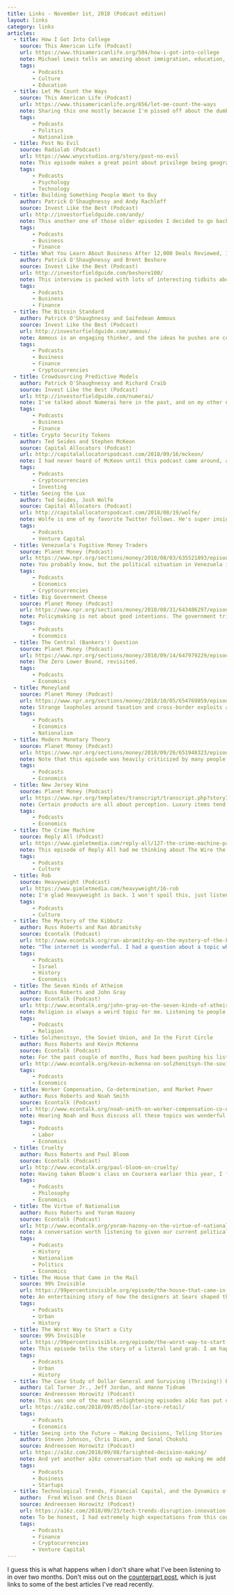 ```yaml
---
title: Links - November 1st, 2018 (Podcast edition)
layout: links
category: links
articles:
  - title: How I Got Into College
    source: This American Life (Podcast)
    url: https://www.thisamericanlife.org/504/how-i-got-into-college
    note: Michael Lewis tells an amazing about immigration, education, the stories we tell ourselves about ourselves, and how they shape who we are in very unexpected ways. Just listen.
    tags:
        - Podcasts
        - Culture
        - Education
  - title: Let Me Count the Ways
    source: This American Life (Podcast)
    url: https://www.thisamericanlife.org/656/let-me-count-the-ways
    note: Sharing this one mostly because I'm pissed off about the dumb position that the US is taking on immigration, and the small but effective ways in which the government is curtailing immigration accross the board through its bureaucracy. These changes to the rules are affecting good people, like those who try to follow the rules to enter the US legally, many of whom I know personally, and depending on the luck of the draw might also include me in a few months. 🎉
    tags:
        - Podcasts
        - Politics
        - Nationalism
  - title: Post No Evil
    source: Radiolab (Podcast)
    url: https://www.wnycstudios.org/story/post-no-evil
    note: This episode makes a great point about privilege being geographically bound, which is a recurring topic for me. We can't agree on values globally, as we don't all have the same preferences/views. We can't expect FB (or other companies!) to police that. We can't make FB, Twitter, or any other company the arbiters of morality globally with a single set of rules. A company can pick what to censor according to one set of beliefs, to be applied equally, or it can respect local belief systems. Since that's a choice, A company can't be neutral.
    tags:
        - Podcasts
        - Psychology
        - Technology
  - title: Building Something People Want to Buy
    author: Patrick O'Shaughnessy and Andy Rachleff
    source: Invest Like the Best (Podcast)
    url: http://investorfieldguide.com/andy/
    note: This another one of those older episodes I decided to go back and revisit. The stories of Benchmark and Wealthfront are interesting on their own, but Rachleff's experiences running both are also full of great advice for entrepreneurs.
    tags:
        - Podcasts
        - Business
        - Finance
  - title: What You Learn About Business After 12,000 Deals Reviewed, 1,500 Deep Dives, 125 Site Visits, and 7 Portfolio Companies
    author: Patrick O'Shaughnessy and Brent Beshore
    source: Invest Like the Best (Podcast)
    url: http://investorfieldguide.com/beshore100/
    note: This interview is packed with lots of interesting tidbits about businesses that I am not exposed to, from property management to pet crematoria (yup you read that right). The strategies behind these companies are interesting in and of themselves, but thinking about them in aggregate as part of a fund and ensuring, for example, that there are enough cyclical and counter cyclical businesses in the mix made the conversation for me.
    tags:
        - Podcasts
        - Business
        - Finance
  - title: The Bitcoin Standard
    author: Patrick O'Shaughnessy and Saifedean Ammous
    source: Invest Like the Best (Podcast)
    url: http://investorfieldguide.com/ammous/
    note: Ammous is an engaging thinker, and the ideas he pushes are compelling. Hearing economists discuss bitcoin and cryptocurrency from a historical perspective is always more interesting to me than the usual _everything is awesome_ techno-utopic stories pushed by engineers and entrepreneurs. Thinking of crypto from the point of view of monetary policy throughout history is way more interesting than thinking about what role blockchains play _right now_.
    tags:
        - Podcasts
        - Business
        - Finance
        - Cryptocurrencies
  - title: Crowdsourcing Predictive Models
    author: Patrick O'Shaughnessy and Richard Craib
    source: Invest Like the Best (Podcast)
    url: http://investorfieldguide.com/numerai/
    note: I've talked about Numerai here in the past, and on my other non-podcast post this week I shared their most recent product. Craib is on to something, and this conversation with Patrick is a great showcase of why what they're trying to build makes sense in the long run.
    tags:
        - Podcasts
        - Business
        - Finance
  - title: Crypto Security Tokens
    author: Ted Seides and Stephen McKeon
    source: Capital Allocators (Podcast)
    url: http://capitalallocatorspodcast.com/2018/09/16/mckeon/
    note: I had never heard of McKeon until this podcast came around, and honestly crypto is only a small part of why this episode is worth listening to. His background in the wine industry gives him a unique perspective about business in general, and his time working on the heavily regulated space of drone startups makes for interesting parallels with the inevitably upcoming round of regulation about to hit the cryptocurrency world. I especially enjoyed his analogies, which make concepts such as thin vs. thick markets especially accessible.
    tags:
        - Podcasts
        - Cryptocurrencies
        - Investing
  - title: Seeing the Lux
    author: Ted Seides, Josh Wolfe
    source: Capital Allocators (Podcast)
    url: http://capitalallocatorspodcast.com/2018/08/19/wolfe/
    note: Wolfe is one of my favorite Twitter follows. He's super insightful - seeing the world through the lens of complex sytems can help us understand the networked relationships between people and companies, and this conversation is full of such examples.
    tags:
        - Podcasts
        - Venture Capital
  - title: Venezuela's Fugitive Money Traders
    source: Planet Money (Podcast)
    url: https://www.npr.org/sections/money/2018/08/03/635521893/episode-858-venezuelas-fugitive-money-traders
    note: You probably know, but the political situation in Venezuela is a disaster, and its hyperinflated financial system is an important part of it.
    tags:
        - Podcasts
        - Economics
        - Cryptocurrencies
  - title: Big Government Cheese
    source: Planet Money (Podcast)
    url: https://www.npr.org/sections/money/2018/08/31/643486297/episode-862-big-government-cheese
    note: Policymaking is not about good intentions. The government tried to help dairy farmers, and in the process not only did it distort the dairy products market for years, but it also sunk a ton of cash into non-fungible assets - cheese!
    tags:
        - Podcasts
        - Economics
  - title: The Central (Bankers') Question
    source: Planet Money (Podcast)
    url: https://www.npr.org/sections/money/2018/09/14/647979229/episode-864-the-central-bankers-question
    note: The Zero Lower Bound, revisited.
    tags:
        - Podcasts
        - Economics
  - title: Moneyland
    source: Planet Money (Podcast)
    url: https://www.npr.org/sections/money/2018/10/05/654769859/episode-868-moneyland
    note: Strange loopholes around taxation and cross-border exploits are getting more and more common. This is not just the case for huge corporations. Rich people are well incentivized hide vast wealth in assets around the world, but setting up shell companies like matryoshka dolls to hide cash is no longer necessary. Buying real estate in top markets, or [leaving valuable art in tax-free ports](https://www.npr.org/sections/money/2018/02/09/584555705/episode-823-planet-monet) works just as well. This problem is only going to get worse and worse over time, as access to these tax havens becomes more available.
    tags:
        - Podcasts
        - Economics
        - Nationalism
  - title: Modern Monetary Theory
    source: Planet Money (Podcast)
    url: https://www.npr.org/sections/money/2018/09/26/651948323/episode-866-modern-monetary-theory
    note: Note that this episode was heavily criticized by many people online for its simplified economic explanations, but as an introduction to MMT, it's probably a good one. In essence, the MMT crowd reminds us that money is just numbers on a spreadsheet, and makes the leap to saying that the government could just spend money by changing its balance sheet - no need to tax to bring in money first. I don't understand this well enough, so if you have pointers, I'd very much appreciate them.
    tags:
        - Podcasts
        - Economics
  - title: New Jersey Wine
    source: Planet Money (Podcast)
    url: https://www.npr.org/templates/transcript/transcript.php?storyId=641042956
    note: Certain products are all about perception. Luxury items tend to fall in that category, and good wine is right up there, too. The fact that I was half way through watching The Sopranos when I listened to this didn't help.
    tags:
        - Podcasts
        - Economics
  - title: The Crime Machine
    source: Reply All (Podcast)
    url: https://www.gimletmedia.com/reply-all/127-the-crime-machine-part-i
    note: This episode of Reply All had me thinking about The Wire the whole time. This is a story about policing, urban development, history, and organizational behavior. How do we incentivize the police to do what it is meant to do (keep us safe!) without also pushing for racist and corrupt behavior? That's the question that this conversation tries to answer. Don't miss [Part II](https://www.gimletmedia.com/reply-all/128-the-crime-machine-part-ii).
    tags:
        - Podcasts
        - Culture
  - title: Rob
    source: Heavyweight (Podcast)
    url: https://www.gimletmedia.com/heavyweight/16-rob
    note: I'm glad Heavyweight is back. I won't spoil this, just listen.
    tags:
        - Podcasts
        - Culture
  - title: The Mystery of the Kibbutz
    author: Russ Roberts and Ran Abramitsky
    source: Econtalk (Podcast)
    url: http://www.econtalk.org/ran-abramitzky-on-the-mystery-of-the-kibbutz/
    note: "The internet is wonderful. I had a question about a topic which I knew about, but mostly anecdotally: the kibbutz. I wanted depth, and asked Russ if he could supply it. He asked me to suggest an expert worth interviewing. I researched a bit and found Abramitsky. Weeks later, my questions were answered, even if there wasn’t much in the episode that I didn’t already know. The success of the kibbutz was related to being small homogeneous units of very motivated people, and its eventual fall came with time, as the motivated people were gone, and other opportunities appeared for their kids and grandkids. The discussion on how the Israeli kibbutz was voluntary (exit was an option!) and comparing it to the coercive Russian kolkhoz was what made this episode most valuable. That’s where my questions had initially come up, and what I learned most about. I had my gap year in Israel when kibbutzim were no longer central, so I didn’t get the kibbutz experience. By now, I don’t think young people can have that experience, but there’s a lot to learn from the experiment. This episode makes the kibbutz ideas accessible to everyone. Thank you for that Ran and Russ!"
    tags:
        - Podcasts
        - Israel
        - History
        - Economics
  - title: The Seven Kinds of Atheism
    author: Russ Roberts and John Gray
    source: Econtalk (Podcast)
    url: http://www.econtalk.org/john-gray-on-the-seven-kinds-of-atheism/
    note: Religion is always a weird topic for me. Listening to people who have thought about it much more than me is always interesting.
    tags:
        - Podcasts
        - Religion
  - title: Solzhenitsyn, the Soviet Union, and In the First Circle
    author: Russ Roberts and Kevin McKenna
    source: Econtalk (Podcast)
    note: For the past couple of months, Russ had been pushing his listeners to read Solzhenitsyn's In the First Circle, and offered to host a book club through his podcast. This is the first of a few episodes on the book, discussing the historical context of the novel. These other two older episodes, one [on Bukharin](http://www.econtalk.org/gregory-on-politics-murder-and-love-in-stalins-kremlin/) and one [on Trotsky](http://www.econtalk.org/robert-service-on-trotsky/) were super helpful in my quest to understand Solzhenitsyn. I finished the book a couple of weeks ago, and hope to write a full blog post on it soon.
    url: http://www.econtalk.org/kevin-mckenna-on-solzhenitsyn-the-soviet-union-and-in-the-first-circle/
    tags:
        - Podcasts
        - Economics
  - title: Worker Compensation, Co-determination, and Market Power
    author: Russ Roberts and Noah Smith
    source: Econtalk (Podcast)
    url: http://www.econtalk.org/noah-smith-on-worker-compensation-co-determination-and-market-power/
    note: Hearing Noah and Russ discuss all these topics was wonderful. The conversation about co-determination was not as interesting as the discussion around labor, incentives, and metric measurement. The point about temp agencies reminded me of last year's [NYT piece](https://www.nytimes.com/2017/09/03/upshot/to-understand-rising-inequality-consider-the-janitors-at-two-top-companies-then-and-now.html) comparing the bleak job prospects of a janitor at Apple today vs. a janitor at Kodak in the 80s, as well as the discussion about company goals/profit maximization in [Tim O'Reilly's WTF](https://www.amazon.com/WTF-Whats-Future-Why-Its/dp/0062565710). I'd love to be a fly on the wall for a conversation like the one they alluded to, where each of them presents some indicator to make an argument and the other one has a chance to critique it.
    tags:
        - Podcasts
        - Labor
        - Economics
  - title: Cruelty
    author: Russ Roberts and Paul Bloom
    source: Econtalk (Podcast)
    url: http://www.econtalk.org/paul-bloom-on-cruelty/
    note: Having taken Bloom's class on Coursera earlier this year, I found this conversation a good recap of some of his arguments, which added to a few new ideas made for a great listen. The discussion about Westworld (a show that I've never seen) and how people behave with each other versus how they behave with robots or other beings that they believe to be non-human was super interesting.
    tags:
        - Podcasts
        - Philosophy
        - Economics
  - title: The Virtue of Nationalism
    author: Russ Roberts and Yoram Hazony
    source: Econtalk (Podcast)
    url: http://www.econtalk.org/yoram-hazony-on-the-virtue-of-nationalism/
    note: A conversation worth listening to given our current political environment around the world. I am fascinated with nation states lately, and Hazony believes they're not going anywhere. He's against the idea of more global government, and thinks that we should double down on the nation-state. In a way, his arugments mimic what Taleb says at the beginning of Antifragile about Switzerland and its canton system - you want to have multiple sets of policies running in parallel as a way to let the best outcomes rise out of trial and error across the board. With little research to back it up, I think that's the correct approach, but that the modern nation-state is too large for such trial and error to be productive. Another book to add to the to-read list.
    tags:
        - Podcasts
        - History
        - Nationalism
        - Politics
        - Economics
  - title: The House that Came in the Mail
    source: 99% Invisible
    url: https://99percentinvisible.org/episode/the-house-that-came-in-the-mail/
    note: An entertaining story of how the designers at Sears shaped the future of tens of thousands of families with these mail-to-order houses. These are still sprinkled all over the US, and people don't even know about it. The past was weird, and every once in a while it peeks back at us and laughs.
    tags:
        - Podcasts
        - Urban
        - History
  - title: The Worst Way to Start a City
    source: 99% Invisible
    url: https://99percentinvisible.org/episode/the-worst-way-to-start-a-city/
    note: This episode tells the story of a literal land grab. I am happy that 99PI is doing more of these urban origin stories lately.
    tags:
        - Podcasts
        - Urban
        - History
  - title: The Case Study of Dollar General and Surviving (Thriving!) Retail
    author: Cal Turner Jr., Jeff Jordan, and Hanne Tidnam
    source: Andreessen Horowitz (Podcast)
    note: This was one of the most enlightening episodes a16z has put out in a while. In part, due to the fact that I know absolutely nothing about Dollar General and their target market, making the stories fascinating, but also because of how little expectations I had from it. Definitely worth a listen.
    url: https://a16z.com/2018/09/05/dollar-store-retail/
    tags:
        - Podcasts
        - Economics
  - title: Seeing into the Future — Making Decisions, Telling Stories
    author: Steven Johnson, Chris Dixon, and Sonal Chokshi
    source: Andreessen Horowitz (Podcast)
    url: https://a16z.com/2018/09/08/farsighted-decision-making/
    note: And yet another a16z conversation that ends up making me add a book to my to read list. Johnson's new book discusses decision making, and tries to list techniques that can help us make the best decisions in the long term. Our tools go beyond simple pro/con lists, as they should. It made me think of the first finance class I ever took, where we discussed decision trees (notice, not to be confused with in decision trees in the ML world) as a way to make structured decisions, considering all possible scenarios. I probably should use tools like these more often. Maybe reading the book will push me in the right direction.
    tags:
        - Podcasts
        - Business
        - Startups
  - title: Technological Trends, Financial Capital, and the Dynamics of Disruption
    author:  Fred Wilson and Chris Dixon
    source: Andreessen Horowitz (Podcast)
    url: https://a16z.com/2018/09/23/tech-trends-disruption-innovation-internet-crypto/
    note: To be honest, I had extremely high expectations from this conversation, given that Dixon and Wilson are two of the most forward thinking people in the tech space. The conversation makes interesting parallels between in-game economies and crypto, as well as the 90s boom and the token markets today.
    tags:
        - Podcasts
        - Finance
        - Cryptocurrencies
        - Venture Capital
---
```


I guess this is what happens when I don't share what I've been listening to in over two months. Don't miss out on the [counterpart post](/links/2018/11/01/links/), which is just links to some of the best articles I've read recently.